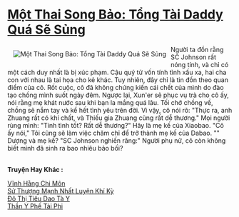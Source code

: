<a href="https://truyenwiki.net/mot-thai-song-bao-tong-tai-daddy-qua-se-sung.35886/" title="Một Thai Song Bảo: Tổng Tài Daddy Quá Sẽ Sủng"><h1>Một Thai Song Bảo: Tổng Tài Daddy Quá Sẽ Sủng</h1></a><div style="display:table"><img align="right" style="float: left; padding: 10px;" src="https://truyenwiki.net/a/img/str/src/35886.jpg" alt="Một Thai Song Bảo: Tổng Tài Daddy Quá Sẽ Sủng">Người ta đồn rằng SC Johnson rất nóng tính, và chỉ có một cách duy nhất là bị xúc phạm. Cậu quý tử vốn tính tình xấu xa, hai cha con với nhau là tai họa cho kẻ khác. Tuy nhiên, đây chỉ là tin đồn theo quan điểm của cô. Rốt cuộc, cô đã không chứng kiến ​​cái chết của mình do đào tạo chồng mình suốt ngày đêm. Ngược lại, Xun&#39;er sẽ phục vụ trà cho cô ấy, nói rằng mẹ khát nước sau khi bạn la mắng quá lâu. Tối chở chồng về, chồng sẽ nắm tay và kể hết tình yêu trên đời. Vì vậy, cô nói rõ: "Thực ra, anh Zhuang rất có khí chất, và Thiếu gia Zhuang cũng rất dễ thương." Mọi người rùng mình: "Tính tình tốt? Rất dễ thương?" Hãy là mẹ kế của Xiaobao. "Cô ấy nói," Tôi cũng sẽ làm việc chăm chỉ để trở thành mẹ kế của Dabao. "" Dượng và mẹ kế? "SC Johnson nghiến răng:" Người phụ nữ, cô còn không biết mình đã sinh ra bao nhiêu bảo bối?</div><p><br><b>Truyện Hay Khác :</b></p><a href="https://truyenwiki.net/vinh-hang-chi-mon.35809/" alt="Vĩnh Hằng Chi Môn">Vĩnh Hằng Chi Môn</a><br/><a href="https://github.com/nownovels/wikidich/tree/master/truyenhay/35350" alt="Sử Thượng Mạnh Nhất Luyện Khí Kỳ">Sử Thượng Mạnh Nhất Luyện Khí Kỳ</a><br/><a href="https://github.com/nownovels/wikidich/tree/master/truyenhay/36390" alt="Đô Thị Tiêu Dao Tà Y">Đô Thị Tiêu Dao Tà Y</a><br/><a href="https://github.com/nownovels/wikidich/tree/master/truyenhay/41141" alt="Thần Y Phế Tài Phi">Thần Y Phế Tài Phi</a><br/>